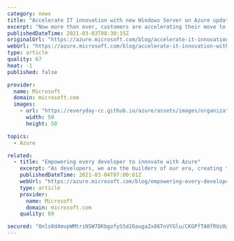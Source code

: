 ```yaml
---
category: news
title: "Accelerate IT innovation with new Windows Server on Azure updates"
excerpt: "Now more than ever, customers are accelerating their move to Azure to increase efficiency, improve security, optimize costs, and to innovate. Customers like Molina Healthcare and Forever 21 are using Windows Server on Azure and are able to scale capacity during surges related to the COVID-19 pandemic"
publishedDateTime: 2021-03-03T08:30:15Z
originalUrl: "https://azure.microsoft.com/blog/accelerate-it-innovation-with-new-windows-server-on-azure-updates/"
webUrl: "https://azure.microsoft.com/blog/accelerate-it-innovation-with-new-windows-server-on-azure-updates/"
type: article
quality: 67
heat: -1
published: false

provider:
  name: Microsoft
  domain: microsoft.com
  images:
    - url: "https://everyday-cc.github.io/azure/assets/images/organizations/microsoft.com-50x50.jpg"
      width: 50
      height: 50

topics:
  - Azure

related:
  - title: "Empowering every developer to innovate with Azure"
    excerpt: "As developers, we are the builders of our era, creating the ideas and writing the code that helps organizations digitally transform. We pioneer innovation that disrupts countless industries and help businesses endure tough times."
    publishedDateTime: 2021-03-04T07:00:01Z
    webUrl: "https://azure.microsoft.com/blog/empowering-every-developer-to-innovate-with-azure/"
    type: article
    provider:
      name: Microsoft
      domain: microsoft.com
    quality: 69

secured: "Onls0d4mvpWMtriNSW7DKbgofyS5d20augaZx86TnVYGlu/CKGPfTA0fRUzOg7ZzICLwmB5jnQOWHagDwmasEpZaQMgy7p3I7uBk9+t6tQU5/ZUsgkScUv4n43dfk8a6oHlF4COlTSa68PutdGBdHnxW7HXeVmgU4UayU2wy8/CSHNB1Yqh/ZCBLrE6o+J+fvXCoPkQMV2EycftcgfOex1T0R88X9KdxPbK64LhLNz0x8q/egrKhndxZml14GNcBralRAY6JfvyvqrUptk6OlpXTOumm1nL6le9OTniGReOrm+5gEQDxm7WH/l8nOWSnn9BfeeJgEHpxnkooRllI2tMQXkpyNVNlRT2lpApEfWU=;dzHEXsZalsdu0icwxic8Mg=="
---
```



